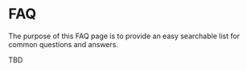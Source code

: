 # FAQ

The purpose of this FAQ page is to provide an easy searchable list for common questions and answers.

TBD